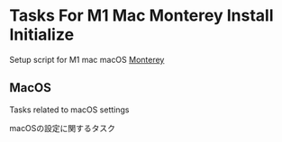 # Tasks For M1 Mac Monterey Install Initialize

Setup script for M1 mac macOS [Monterey](https://www.apple.com/macos/monterey/)

## MacOS

Tasks related to macOS settings

macOSの設定に関するタスク
